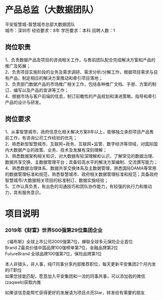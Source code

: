 # 产品总监（大数据团队）
平安智慧城-智慧城市总部大数据团队  
城市：深圳市 经验要求：8年 学历要求：本科  招聘人数：1

## 岗位职责
1、负责数据产品及项目的咨询相关工作，与售前团队配合完成解决方案和产品的推广及拓展；   
2、负责项目实施阶段的业务及需求调研、需求分析/分解工作，根据项目需求与自有产品，制定相应的解决方案推动和牵引项目落地；   
3、负责部门数据产品的市场推广相关工作，包括各种推广文档、手册、方案的制订、编写以及产品的宣讲等工作；   
4、根据市场与客户前端的信息，制订前瞻性的产品规划和演进策略，指导和牵引产品的设计与研发。

## 岗位要求
1、从事智慧城市、政府信息化相关解决方案8年以上，能够独立承担项目产品售前工作，有咨询公司工作经验的优先；   
2、熟悉新型智慧城市、互联网+政务、互联网+监管、数字经济等领域，对国际国内大数据产业的政策、业务、技术及发展有深刻理解；   
3、熟悉数据架构相关知识，对大数据有较深理解和认识，了解常见的数据治理、数据共享交换、主数据管理平台；具备较高水平的解决方案编制、交流撰写能力；   
4、熟悉数据治理体系、数据共享交换体系及主数据管理，熟悉国际DAMA等常用的数据管理标准和规范，熟悉智慧城市、政府相关数据管理标准和规范；具备政府智慧城市/大数据相关项目的标准制订、数据实施经验；   
5、工作认真负责，有出色的沟通技巧和团队协作能力，有较强的执行力和推动力，具有服务意识。

# 项目说明

### 2019年《财富》世界500强第29位集团企业
《福布斯》全球上市公司2000强第7位，蝉联全球多元保险企业首位  
Brand Z最具价值中国品牌100强榜单第7位，金融品牌第2位  
FutureBrand 全球品牌100强第7位，保险品牌第1位

本人非猎头，非人事，纯IT同事分享内部推荐职位，每天更新平安集团2个月内发的IT职位  
如果您技能匹配，愿意加入平安集团和一流的同事共事，可以添加我的微信(zaqweb)获取内推 

如果该信息能帮忙获得更好的发展请为项目点亮Star，转发给有需要的朋友




